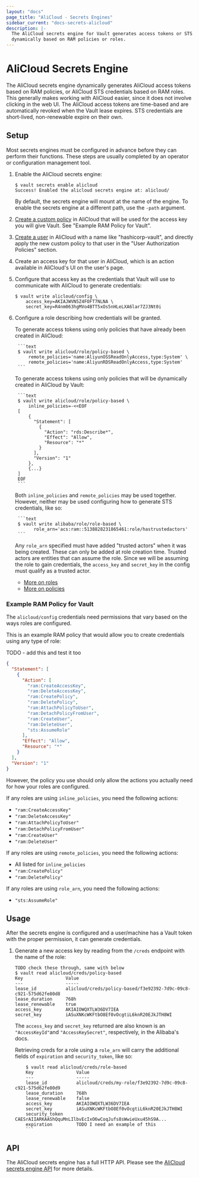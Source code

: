 ```yaml
---
layout: "docs"
page_title: "AliCloud - Secrets Engines"
sidebar_current: "docs-secrets-alicloud"
description: |-
  The AliCloud secrets engine for Vault generates access tokens or STS credentials 
  dynamically based on RAM policies or roles.
---
```


# AliCloud Secrets Engine

The AliCloud secrets engine dynamically generates AliCloud access tokens based on RAM
policies, or AliCloud STS credentials based on RAM roles. This generally 
makes working with AliCloud easier, since it does not involve clicking in the web UI. 
The AliCloud access tokens are time-based and are automatically revoked when the Vault 
lease expires. STS credentials are short-lived, non-renewable expire on their own.

## Setup

Most secrets engines must be configured in advance before they can perform their
functions. These steps are usually completed by an operator or configuration
management tool.

1. Enable the AliCloud secrets engine:

    ```text
    $ vault secrets enable alicloud
    Success! Enabled the alicloud secrets engine at: alicloud/
    ```

    By default, the secrets engine will mount at the name of the engine. To
    enable the secrets engine at a different path, use the `-path` argument.
    
1. [Create a custom policy](https://www.alibabacloud.com/help/doc-detail/28640.htm) 
in AliCloud that will be used for the access key you will give Vault. See "Example 
RAM Policy for Vault".

1. [Create a user](https://www.alibabacloud.com/help/faq-detail/28637.htm) in AliCloud 
with a name like "hashicorp-vault", and directly apply the new custom policy to that user
in the "User Authorization Policies" section.

1. Create an access key for that user in AliCloud, which is an action available in
AliCloud's UI on the user's page.

1. Configure that access key as the credentials that Vault will use to communicate with 
AliCloud to generate credentials:

    ```text
    $ vault write alicloud/config \
        access_key=AKIAJWVN5Z4FOFT7NLNA \
        secret_key=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
    ```

1. Configure a role describing how credentials will be granted. 

    To generate access tokens using only policies that have already been created in AliCloud:
    
        ```text
        $ vault write alicloud/role/policy-based \
            remote_policies='name:AliyunOSSReadOnlyAccess,type:System' \
            remote_policies='name:AliyunRDSReadOnlyAccess,type:System'
        ```
    To generate access tokens using only policies that will be dynamically created in AliCloud by
    Vault:
    
        ```text
        $ vault write alicloud/role/policy-based \
            inline_policies=-<<EOF
        [
            {
              "Statement": [
                {
                  "Action": "rds:Describe*",
                  "Effect": "Allow",
                  "Resource": "*"
                }
              ],
              "Version": "1"
            },
            {...}
        ]
        EOF
        ```
    Both `inline_policies` and `remote_policies` may be used together. However, neither may be
    used configuring how to generate STS credentials, like so:
    
        ```text
        $ vault write alibaba/role/role-based \
              role_arn='acs:ram::5138828231865461:role/hastrustedactors'
        ```
    Any `role_arn` specified must have added "trusted actors" when it was being created. These
    can only be added at role creation time. Trusted actors are entities that can assume the role.
    Since we will be assuming the role to gain credentials, the `access_key` and `secret_key` in
    the config must qualify as a trusted actor.
    
    - [More on roles](https://www.alibabacloud.com/help/doc-detail/28649.htm)
    - [More on policies](https://www.alibabacloud.com/help/doc-detail/28652.htm)
    
### Example RAM Policy for Vault

The `alicloud/config` credentials need permissions that vary based on the ways
roles are configured.

This is an example RAM policy that would allow you to create credentials using
any type of role:

TODO - add this and test it too
```json
{
  "Statement": [
    {
      "Action": [
        "ram:CreateAccessKey",
        "ram:DeleteAccessKey",
        "ram:CreatePolicy",
        "ram:DeletePolicy",
        "ram:AttachPolicyToUser",
        "ram:DetachPolicyFromUser",
        "ram:CreateUser",
        "ram:DeleteUser",
        "sts:AssumeRole"
      ],
      "Effect": "Allow",
      "Resource": "*"
    }
  ],
  "Version": "1"
}
```
However, the policy you use should only allow the actions you actually need
for how your roles are configured.

If any roles are using `inline_policies`, you need the following actions:
- `"ram:CreateAccessKey"`
- `"ram:DeleteAccessKey"`
- `"ram:AttachPolicyToUser"`
- `"ram:DetachPolicyFromUser"`
- `"ram:CreateUser"`
- `"ram:DeleteUser"`

If any roles are using `remote_policies`, you need the following actions:
- All listed for `inline_policies`
- `"ram:CreatePolicy"`
- `"ram:DeletePolicy"`

If any roles are using `role_arn`, you need the following actions:
- `"sts:AssumeRole"`

## Usage

After the secrets engine is configured and a user/machine has a Vault token with
the proper permission, it can generate credentials.

1. Generate a new access key by reading from the `/creds` endpoint with the name
of the role:

    ```text
    TODO check these through, same with below
    $ vault read alicloud/creds/policy-based
    Key                Value
    ---                -----
    lease_id           alicloud/creds/policy-based/f3e92392-7d9c-09c8-c921-575d62fe80d8
    lease_duration     768h
    lease_renewable    true
    access_key         AKIAIOWQXTLW36DV7IEA
    secret_key         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
    ```

    The `access_key` and `secret_key` returned are also known is an 
    `"AccessKeyId"`and `"AccessKeySecret"`, respectively, in the Alibaba's
    docs. 
    
    Retrieving creds for a role using a `role_arn` will carry the additional 
    fields of `expiration` and `security_token`, like so:
    
    ```text
        $ vault read alicloud/creds/role-based
        Key                Value
        ---                -----
        lease_id           alicloud/creds/my-role/f3e92392-7d9c-09c8-c921-575d62fe80d9
        lease_duration     768h
        lease_renewable    false
        access_key         AKIAIOWQXTLW36DV7IEA
        secret_key         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
        security_token     CAESrAIIARKAAShQquMnLIlbvEcIxO6wCoqJufs8sWwieUxu45hS9A...
        expiration         TODO I need an example of this
        ```

## API

The AliCloud secrets engine has a full HTTP API. Please see the
[AliCloud secrets engine API](/api/secret/alicloud/index.html) for more
details.
